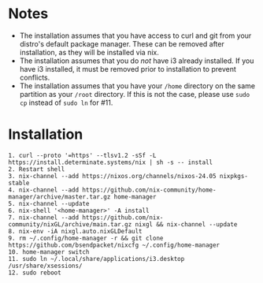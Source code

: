 # Notes
- The installation assumes that you have access to curl and git from your distro's default package manager. These can be removed after installation, as they will be installed via nix. 
- The installation assumes that you do _not_ have i3 already installed. If you have i3 installed, it must be removed prior to installation to prevent conflicts.
- The installation assumes that you have your `/home` directory on the same partition as your `/root` directory. If this is not the case, please use `sudo cp` instead of `sudo ln` for #11.

# Installation
```
1. curl --proto '=https' --tlsv1.2 -sSf -L https://install.determinate.systems/nix | sh -s -- install
2. Restart shell
3. nix-channel --add https://nixos.org/channels/nixos-24.05 nixpkgs-stable
4. nix-channel --add https://github.com/nix-community/home-manager/archive/master.tar.gz home-manager
5. nix-channel --update
6. nix-shell '<home-manager>' -A install
7. nix-channel --add https://github.com/nix-community/nixGL/archive/main.tar.gz nixgl && nix-channel --update
8. nix-env -iA nixgl.auto.nixGLDefault
9. rm ~/.config/home-manager -r && git clone https://github.com/bsendpacket/nixcfg ~/.config/home-manager
10. home-manager switch
11. sudo ln ~/.local/share/applications/i3.desktop /usr/share/xsessions/
12. sudo reboot
```

